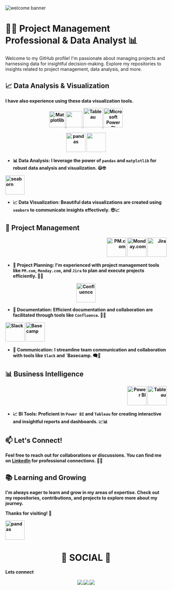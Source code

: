 



![welcome banner](https://github.com/amike68/amike68/assets/147053561/f2c4473e-cc6f-4b60-bdc3-ed588cde8d57)

# 👨‍💼 Project Management Professional & Data Analyst 📊

Welcome to my GitHub profile! I'm passionate about managing projects and harnessing data for insightful decision-making. Explore my repositories to insights related to project management, data analysis, and more.

## 📈 Data Analysis & Visualization

<b>I have also experience using these data visualization tools.<b>

<p align="center">
<a href="#" target="_blank"> <img src="https://matplotlib.org/stable/_images/sphx_glr_logos2_003.png" alt="Matplotlib" height="50"/> </a>
<a href="#" target="_blank"> <img src="https://seaborn.pydata.org/_static/logo-wide-lightbg.svg" height="50"/> </a>
<a href="#" target="_blank"> <img src="https://github.com/yusufsjustit/yusufsjustit/assets/125282550/9005adc8-3771-428e-84b5-dfb116ae45b9" alt="Tableau" height="60"/> </a>
<a href="#" target="_blank"> <img src="https://insightsoftware.com/wp-content/uploads/2018/03/blog-microsoft-power-bi-solid-color.jpg" alt="Microsoft Power BI" height="60"/> </a>
</p>


<div align="center">
  <img src="![image](https://github.com/amike68/amike68/assets/147053561/32b477b1-8e09-4381-85a0-87d5db55a4c2)
/pandas-logo.png" alt="pandas" width="60" height="60">
  <img src=![image](https://github.com/amike68/amike68/assets/147053561/a7fba0be-29c1-4d13-b6fd-2f844b480228)
 width="60" height="60">
</div>

- 📊 Data Analysis: I leverage the power of `pandas` and `matplotlib` for robust data analysis and visualization. 😃🤓

<div align="left">
  <img src="https://example.com/seaborn-logo.png" alt="seaborn" width="60" height="60">
</div>

- 📈 Data Visualization: Beautiful data visualizations are created using `seaborn` to communicate insights effectively. 😎📈

## 🚀 Project Management
<div align="right">
  <img src="https://example.com/pmcom-logo.png" alt="PM.com" width="60" height="60">
  <img src="https://example.com/monday-logo.png" alt="Monday.com" width="60" height="60">
  <img src="https://example.com/jira-logo.png" alt="Jira" width="60" height="60">
</div>

- 📆 Project Planning: I'm experienced with project management tools like `PM.com`, `Monday.com`, and `Jira` to plan and execute projects efficiently. 🚀📆

<div align="center">
  <img src="https://example.com/confluence-logo.png" alt="Confluence" width="60" height="60">
</div>

- 📝 Documentation: Efficient documentation and collaboration are facilitated through tools like `Confluence`. 📄📎

<div align="left">
  <img src="https://example.com/slack-logo.png" alt="Slack" width="60" height="60">
  <img src="https://example.com/basecamp-logo.png" alt="Basecamp" width="60" height="60">
</div>

- 💬 Communication: I streamline team communication and collaboration with tools like `Slack` and `Basecamp. 🗨️🏢

## 📊 Business Intelligence
<div align="right">
  <img src="https://example.com/powerbi-logo.png" alt="Power BI" width="60" height="60">
  <img src="https://example.com/tableau-logo.png" alt="Tableau" width="60" height="60">
</div>

- 📈 BI Tools: Proficient in `Power BI` and `Tableau` for creating interactive and insightful reports and dashboards. 📈📊

## 📫 Let's Connect!
Feel free to reach out for collaborations or discussions. You can find me on [LinkedIn](https://www.linkedin.com/in/your-profile-link) for professional connections. 📧🤝

## 📚 Learning and Growing
I'm always eager to learn and grow in my areas of expertise. Check out my repositories, contributions, and projects to explore more about my journey.

Thanks for visiting! 🚀


 <img src="![image](https://github.com/amike68/amike68/assets/147053561/dca0cd7d-68c3-4f40-a8e8-05f13d172a05)
" alt="pandas" width="60" height="60">

<div align="center"> <h1 align="center"> 👨 SOCIAL 👩 </h1> </div> 

<b>Lets connect</b> 

<p align="center"> 

 

<a href="https://www.linkedin.com/in/estheramike/"> 

  <img align="center" src="https://img.shields.io/badge/linkedin-%230077B5.svg?&style=for-the-badge&logo=linkedin&logoColor=white" /> 

</a> 

 

<a href="https://public.tableau.com/app/profile/esther.amike/"> 


  <img align="center" src="https://img.shields.io/badge/-Tableau-1e376b?style=for-the-badge&logo=tableau&logoColor=white"  /> 

</a> 

 

<a href="mailto:esther.amike@googlemail.com">   

  <img align="center" src="https://img.shields.io/badge/gmail-f1f2f6.svg?&style=for-the-badge&logo=gmail&logoColor=red"  /> 

</a> 

 

</p> 

 
